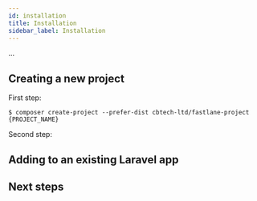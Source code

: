 ```yaml
---
id: installation
title: Installation
sidebar_label: Installation
---
```


...

## Creating a new project

First step:

```shell
$ composer create-project --prefer-dist cbtech-ltd/fastlane-project {PROJECT_NAME}
``` 

Second step:



## Adding to an existing Laravel app

## Next steps
